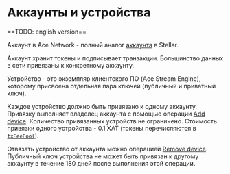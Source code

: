 # Аккаунты и устройства

==TODO: english version==

Аккаунт в Ace Network - полный аналог [аккаунта][1] в Stellar.

Аккаунт хранит токены и подписывает транзакции. Большинство данных в сети привязаны к конкретному аккаунту.

Устройство - это экземпляр клиентского ПО (Ace Stream Engine), которому присвоена отдельная пара ключей (публичный и приватный ключ).

Каждое устройство должно быть привязано к одному аккаунту. Привязку выполняет владелец аккаунта с помощью операции [Add device][2]. Количество привязанных устройств не ограничено. Стоимость привязки одного устройства - 0.1 XAT (токены перечисляются в [`txFeePool`][3]).

Отвязать устройство от аккаунта можно операцией [Remove device][4]. Публичный ключ устройства не может быть привязан к другому аккаунту в течение 180 дней после выполнения этой операции.

[1]: https://developers.stellar.org/docs/glossary/accounts/
[2]: ../list-of-operations/add-device.md
[3]: ../glossary/system-pools.md#txfeepool
[4]: ../list-of-operations/remove-device.md